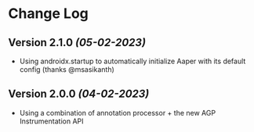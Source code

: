 Change Log
==========

Version 2.1.0 *(05-02-2023)*
---

* Using androidx.startup to automatically initialize Aaper with its default config (thanks
  @msasikanth)

Version 2.0.0 *(04-02-2023)*
---

* Using a combination of annotation processor + the new AGP Instrumentation API